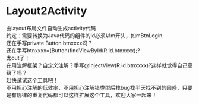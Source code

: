 Layout2Activity
===============

由layout布局文件自动生成activity代码<br>
约定：需要转换为Java代码的组件的id必须以m开头，如mBtnLogin<br>
还在手写private Button btnxxxx吗？<br>
还在手写btnxxxx=(Button)findViewById(R.id.btnxxxx);?<br>
太out了！<br>
在用注解框架？自定义注解？手写@InjectView(R.id.btnxxxx)?这样就觉得自己高级了吗？<br>
赶快试试这个工具吧！<br>
不用担心注解的低效率，不用担心注解错类型后找bug找半天找不到的困惑，只要是有规律的重复代码都可以这样扩展这个工具，欢迎大家一起来！
